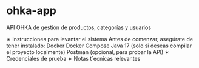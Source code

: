 # ohka-app
API OHKA de gestión de productos, categorías y usuarios

 ∗ Instrucciones para levantar el sistema
    Antes de comenzar, asegúrate de tener instalado:
      Docker
      Docker Compose
      Java 17 (solo si deseas compilar el proyecto localmente)
      Postman (opcional, para probar la API)
 ∗ Credenciales de prueba
 ∗ Notas t´ecnicas relevantes
